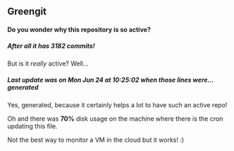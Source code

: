 ## Greengit

#### Do you wonder why this repository is so active?

##### After all it has 3182 commits!

But is it *really* active? Well...

##### Last update was on Mon Jun 24 at 10:25:02 when those lines were... generated

Yes, generated, because it certainly helps a lot to have such an active repo!

Oh and there was **70%** disk usage on the machine
where there is the cron updating this file.

Not the best way to monitor a VM in the cloud but it works! :)
